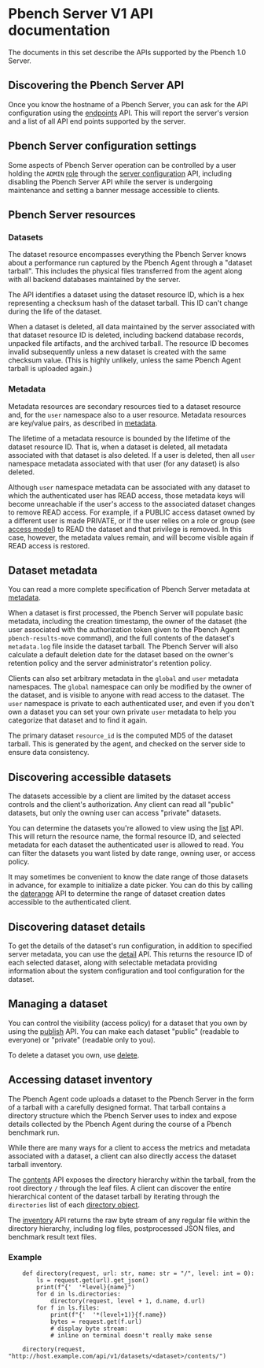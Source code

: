 # Pbench Server V1 API documentation

The documents in this set describe the APIs supported by the Pbench 1.0 Server.

## Discovering the Pbench Server API

Once you know the hostname of a Pbench Server, you can ask for the API
configuration using the [endpoints](endpoints.md) API. This will report the
server's version and a list of all API end points supported by the server.

## Pbench Server configuration settings

Some aspects of Pbench Server operation can be controlled by a user holding the
`ADMIN` [role](../access_model.md) through the
[server configuration](./server_config.md) API, including disabling the Pbench
Server API while the server is undergoing maintenance and setting a banner
message accessible to clients.

## Pbench Server resources

### Datasets

The dataset resource encompasses everything the Pbench Server knows about a
performance run captured by the Pbench Agent through a "dataset tarball". This
includes the physical files transferred from the agent along with all backend
databases maintained by the server.

The API identifies a dataset using the dataset resource ID, which is a hex
representing a checksum hash of the dataset tarball. This ID can't change during
the life of the dataset.

When a dataset is deleted, all data maintained by the server associated with that
dataset resource ID is deleted, including backend database records, unpacked file
artifacts, and the archived tarball. The resource ID becomes invalid subsequently
unless a new dataset is created with the same checksum value. (This is highly
unlikely, unless the same Pbench Agent tarball is uploaded again.)

### Metadata

Metadata resources are secondary resources tied to a dataset resource and, for
the `user` namespace also to a user resource. Metadata resources are key/value
pairs, as described in [metadata](../metadata.md).

The lifetime of a metadata resource is bounded by the lifetime of the dataset
resource ID. That is, when a dataset is deleted, all metadata associated with
that dataset is also deleted. If a user is deleted, then all `user` namespace
metadata associated with that user (for any dataset) is also deleted.

Although `user` namespace metadata can be associated with any dataset to which
the authenticated user has READ access, those metadata keys will become
unreachable if the user's access to the associated dataset changes to remove
READ access. For example, if a PUBLIC access dataset owned by a different user
is made PRIVATE, or if the user relies on a role or group (see
[access model](../access_model.md)) to READ the dataset and that privilege is
removed. In this case, however, the metadata values remain, and will become
visible again if READ access is restored.

## Dataset metadata

You can read a more complete specification of Pbench Server metadata at
[metadata](../metadata.md).

When a dataset is first processed, the Pbench Server will populate basic
metadata, including the creation timestamp, the owner of the dataset (the user
associated with the authorization token given to the Pbench Agent
`pbench-results-move` command), and the full contents of the dataset's
`metadata.log` file inside the dataset tarball. The Pbench Server will also
calculate a default deletion date for the dataset based on the owner's
retention policy and the server administrator's retention policy.

Clients can also set arbitrary metadata in the `global` and `user`
metadata namespaces. The `global` namespace can only be modified by the
owner of the dataset, and is visible to anyone with read access to the dataset.
The `user` namespace is private to each authenticated user, and even if you
don't own a dataset you can set your own private `user` metadata to help you
categorize that dataset and to find it again.

The primary dataset `resource_id` is the computed MD5 of the dataset tarball.
This is generated by the agent, and checked on the server side to ensure data
consistency.

## Discovering accessible datasets

The datasets accessible by a client are limited by the dataset access controls
and the client's authorization. Any client can read all "public" datasets, but
only the owning user can access "private" datasets.

You can determine the datasets you're allowed to view using the [list](list.md)
API. This will return the resource name, the formal resource ID, and selected
metadata for each dataset the authenticated user is allowed to read. You can
filter the datasets you want listed by date range, owning user, or access
policy.

It may sometimes be convenient to know the date range of those datasets in
advance, for example to initialize a date picker. You can do this by calling
the [daterange](daterange.md) API to determine the range of dataset creation
dates accessible to the authenticated client.

## Discovering dataset details

To get the details of the dataset's run configuration, in addition to specified
server metadata, you can use the [detail](detail.md) API. This returns the
resource ID of each selected dataset, along with selectable metadata providing
information about the system configuration and tool configuration for the
dataset.

## Managing a dataset

You can control the visibility (access policy) for a dataset that you own by
using the [publish](publish.md) API. You can make each dataset "public"
(readable to everyone) or "private" (readable only to you).

To delete a dataset you own, use [delete](delete.md).

## Accessing dataset inventory

The Pbench Agent code uploads a dataset to the Pbench Server in the form of a
tarball with a carefully designed format. That tarball contains a directory
structure which the Pbench Server uses to index and expose details collected by
the Pbench Agent during the course of a Pbench benchmark run.

While there are many ways for a client to access the metrics and metadata
associated with a dataset, a client can also directly access the dataset
tarball inventory.

The [contents](contents.md) API exposes the directory hierarchy within the
tarball, from the root directory `/` through the leaf files. A client can
discover the entire hierarchical content of the dataset tarball by iterating
through the `directories` list of each
[directory object](contents.md#directory-object).

The [inventory](inventory.md) API returns the raw byte stream of any regular
file within the directory hierarchy, including log files, postprocessed JSON
files, and benchmark result text files.

### Example

```
    def directory(request, url: str, name: str = "/", level: int = 0):
        ls = request.get(url).get_json()
        print(f"{'  '*level}{name}")
        for d in ls.directories:
            directory(request, level + 1, d.name, d.url)
        for f in ls.files:
            print(f"{'  '*(level+1)}{f.name})
            bytes = request.get(f.url)
            # display byte stream:
            # inline on terminal doesn't really make sense

    directory(request, "http://host.example.com/api/v1/datasets/<dataset>/contents/")
```

